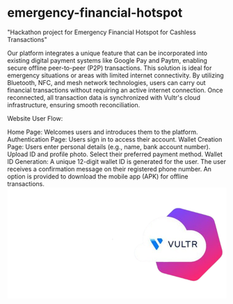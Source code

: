 # emergency-financial-hotspot
"Hackathon project for Emergency Financial Hotspot for Cashless Transactions"



Our platform integrates a unique feature that can be incorporated into existing digital payment systems like Google Pay and Paytm, enabling secure offline peer-to-peer (P2P) transactions. This solution is ideal for emergency situations or areas with limited internet connectivity. By utilizing Bluetooth, NFC, and mesh network technologies, users can carry out financial transactions without requiring an active internet connection. Once reconnected, all transaction data is synchronized with Vultr's cloud infrastructure, ensuring smooth reconciliation.

Website User Flow:


Home Page: Welcomes users and introduces them to the platform.
Authentication Page: Users sign in to access their account.
Wallet Creation Page:
Users enter personal details (e.g., name, bank account number).
Upload ID and profile photo.
Select their preferred payment method.
Wallet ID Generation: A unique 12-digit wallet ID is generated for the user.
The user receives a confirmation message on their registered phone number.
An option is provided to download the mobile app (APK) for offline transactions.
![image alt](https://github.com/ItsVicky25/emergency-financial-hotspot/blob/a0c2f1864ece1321c6a9a7503df740fcf0bf11de/download.png)
